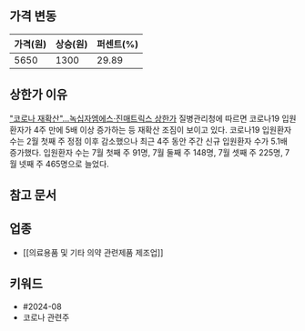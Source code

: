 ## 가격 변동
| 가격(원) | 상승(원) | 퍼센트(%) |
| ----- | ----- | ------ |
| 5650  | 1300  | 29.89  |
## 상한가 이유
["코로나 재확산"…녹십자엠에스·진매트릭스 상한가](https://www.newsis.com/view/NISX20240808_0002842668)
질병관리청에 따르면 코로나19 입원환자가 4주 만에 5배 이상 증가하는 등 재확산 조짐이 보이고 있다. 코로나19 입원환자 수는 2월 첫째 주 정점 이후 감소했으나 최근 4주 동안 주간 신규 입원환자 수가 5.1배 증가했다. 입원환자 수는 7월 첫째 주 91명, 7월 둘째 주 148명, 7월 셋째 주 225명, 7월 넷째 주 465명으로 늘었다.
## 참고 문서
## 업종
- [[의료용품 및 기타 의약 관련제품 제조업]]
## 키워드
- #2024-08 
- 코로나 관련주
